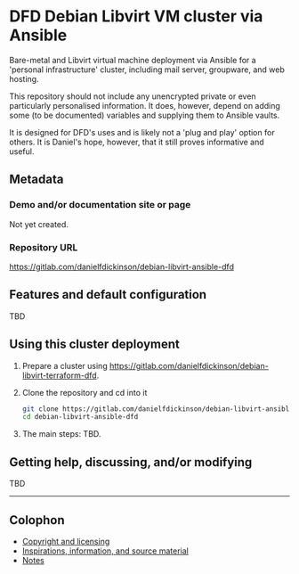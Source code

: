 # DFD Debian Libvirt VM cluster via Ansible

Bare-metal and Libvirt virtual machine deployment via Ansible for a 'personal
infrastructure' cluster, including mail server, groupware, and web hosting.

This repository should not include any unencrypted private or even particularly
personalised information. It does, however, depend on adding some (to be
documented) variables and supplying them to Ansible vaults.

It is designed for DFD's uses and is likely not a 'plug and play' option for
others. It is Daniel's hope, however, that it still proves informative and
useful.

## Metadata

### Demo and/or documentation site or page

Not yet created.

### Repository URL

<https://gitlab.com/danielfdickinson/debian-libvirt-ansible-dfd>

## Features and default configuration

TBD

## Using this cluster deployment

1. Prepare a cluster using
<https://gitlab.com/danielfdickinson/debian-libvirt-terraform-dfd>.
2. Clone the repository and cd into it

	```bash
	git clone https://gitlab.com/danielfdickinson/debian-libvirt-ansible-dfd
	cd debian-libvirt-ansible-dfd
	```

3. The main steps: TBD.

## Getting help, discussing, and/or modifying

TBD

-------

## Colophon

* [Copyright and licensing](LICENSE)
* [Inspirations, information, and source material](ACKNOWLEDGEMENTS.md)
* [Notes](README-NOTES.md)
